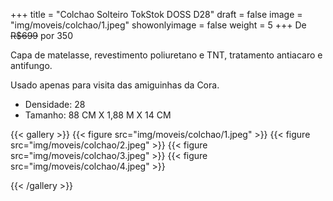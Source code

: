 +++
title = "Colchao Solteiro TokStok DOSS D28"
draft = false
image = "img/moveis/colchao/1.jpeg"
showonlyimage = false
weight = 5
+++
De ~~R$699~~ por <span class="price">350</span>

<!--more-->

Capa de matelasse, revestimento poliuretano e TNT, tratamento antiacaro e antifungo. 

Usado apenas para visita das amiguinhas da Cora.

- Densidade: 28
- Tamanho: 88 CM X 1,88 M X 14 CM


{{< gallery >}}
{{< figure src="img/moveis/colchao/1.jpeg" >}}
{{< figure src="img/moveis/colchao/2.jpeg" >}}
{{< figure src="img/moveis/colchao/3.jpeg" >}}
{{< figure src="img/moveis/colchao/4.jpeg" >}}

{{< /gallery >}}
